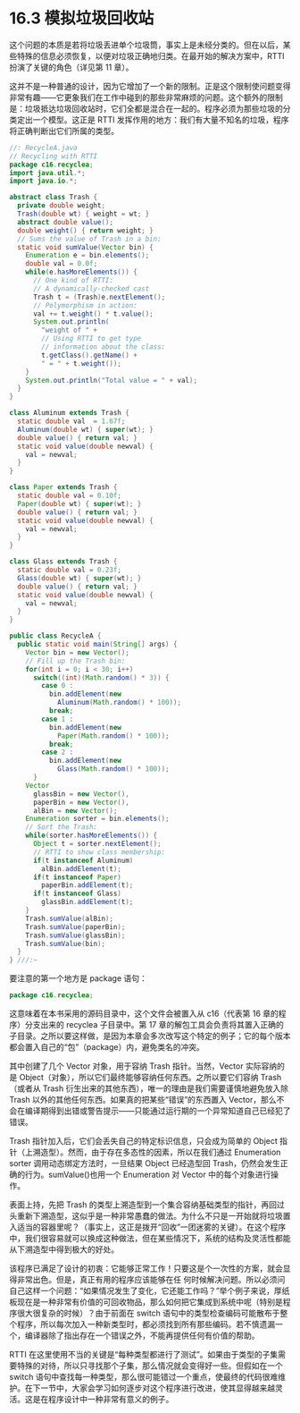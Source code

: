 # 16.3 模拟垃圾回收站

这个问题的本质是若将垃圾丢进单个垃圾筒，事实上是未经分类的。但在以后，某些特殊的信息必须恢复，以便对垃圾正确地归类。在最开始的解决方案中，RTTI 扮演了关键的角色（详见第 11 章）。

这并不是一种普通的设计，因为它增加了一个新的限制。正是这个限制使问题变得非常有趣——它更象我们在工作中碰到的那些非常麻烦的问题。这个额外的限制是：垃圾抵达垃圾回收站时，它们全都是混合在一起的。程序必须为那些垃圾的分类定出一个模型。这正是 RTTI 发挥作用的地方：我们有大量不知名的垃圾，程序将正确判断出它们所属的类型。

```java
//: RecycleA.java
// Recycling with RTTI
package c16.recyclea;
import java.util.*;
import java.io.*;

abstract class Trash {
  private double weight;
  Trash(double wt) { weight = wt; }
  abstract double value();
  double weight() { return weight; }
  // Sums the value of Trash in a bin:
  static void sumValue(Vector bin) {
    Enumeration e = bin.elements();
    double val = 0.0f;
    while(e.hasMoreElements()) {
      // One kind of RTTI:
      // A dynamically-checked cast
      Trash t = (Trash)e.nextElement();
      // Polymorphism in action:
      val += t.weight() * t.value();
      System.out.println(
        "weight of " +
        // Using RTTI to get type
        // information about the class:
        t.getClass().getName() +
        " = " + t.weight());
    }
    System.out.println("Total value = " + val);
  }
}

class Aluminum extends Trash {
  static double val  = 1.67f;
  Aluminum(double wt) { super(wt); }
  double value() { return val; }
  static void value(double newval) {
    val = newval;
  }
}

class Paper extends Trash {
  static double val = 0.10f;
  Paper(double wt) { super(wt); }
  double value() { return val; }
  static void value(double newval) {
    val = newval;
  }
}

class Glass extends Trash {
  static double val = 0.23f;
  Glass(double wt) { super(wt); }
  double value() { return val; }
  static void value(double newval) {
    val = newval;
  }
}

public class RecycleA {
  public static void main(String[] args) {
    Vector bin = new Vector();
    // Fill up the Trash bin:
    for(int i = 0; i < 30; i++)
      switch((int)(Math.random() * 3)) {
        case 0 :
          bin.addElement(new
            Aluminum(Math.random() * 100));
          break;
        case 1 :
          bin.addElement(new
            Paper(Math.random() * 100));
          break;
        case 2 :
          bin.addElement(new
            Glass(Math.random() * 100));
      }
    Vector
      glassBin = new Vector(),
      paperBin = new Vector(),
      alBin = new Vector();
    Enumeration sorter = bin.elements();
    // Sort the Trash:
    while(sorter.hasMoreElements()) {
      Object t = sorter.nextElement();
      // RTTI to show class membership:
      if(t instanceof Aluminum)
        alBin.addElement(t);
      if(t instanceof Paper)
        paperBin.addElement(t);
      if(t instanceof Glass)
        glassBin.addElement(t);
    }
    Trash.sumValue(alBin);
    Trash.sumValue(paperBin);
    Trash.sumValue(glassBin);
    Trash.sumValue(bin);
  }
} ///:~
```

要注意的第一个地方是 package 语句：

```java
package c16.recyclea;
```

这意味着在本书采用的源码目录中，这个文件会被置入从 c16（代表第 16 章的程序）分支出来的 recyclea 子目录中。第 17 章的解包工具会负责将其置入正确的子目录。之所以要这样做，是因为本章会多次改写这个特定的例子；它的每个版本都会置入自己的“包”（package）内，避免类名的冲突。

其中创建了几个 Vector 对象，用于容纳 Trash 指针。当然，Vector 实际容纳的是 Object（对象），所以它们最终能够容纳任何东西。之所以要它们容纳 Trash（或者从 Trash 衍生出来的其他东西），唯一的理由是我们需要谨慎地避免放入除 Trash 以外的其他任何东西。如果真的把某些“错误”的东西置入 Vector，那么不会在编译期得到出错或警告提示——只能通过运行期的一个异常知道自己已经犯了错误。

Trash 指针加入后，它们会丢失自己的特定标识信息，只会成为简单的 Object 指针（上溯造型）。然而，由于存在多态性的因素，所以在我们通过 Enumeration sorter 调用动态绑定方法时，一旦结果 Object 已经造型回 Trash，仍然会发生正确的行为。sumValue()也用一个 Enumeration 对 Vector 中的每个对象进行操作。

表面上持，先把 Trash 的类型上溯造型到一个集合容纳基础类型的指针，再回过头重新下溯造型，这似乎是一种非常愚蠢的做法。为什么不只是一开始就将垃圾置入适当的容器里呢？（事实上，这正是拨开“回收”一团迷雾的关键）。在这个程序中，我们很容易就可以换成这种做法，但在某些情况下，系统的结构及灵活性都能从下溯造型中得到极大的好处。

该程序已满足了设计的初衷：它能够正常工作！只要这是个一次性的方案，就会显得非常出色。但是，真正有用的程序应该能够在任
何时候解决问题。所以必须问自己这样一个问题：“如果情况发生了变化，它还能工作吗？”举个例子来说，厚纸板现在是一种非常有价值的可回收物品，那么如何把它集成到系统中呢（特别是程序很大很复杂的时候）？由于前面在 switch 语句中的类型检查编码可能散布于整个程序，所以每次加入一种新类型时，都必须找到所有那些编码。若不慎遗漏一个，编译器除了指出存在一个错误之外，不能再提供任何有价值的帮助。

RTTI 在这里使用不当的关键是“每种类型都进行了测试”。如果由于类型的子集需要特殊的对待，所以只寻找那个子集，那么情况就会变得好一些。但假如在一个 switch 语句中查找每一种类型，那么很可能错过一个重点，使最终的代码很难维护。在下一节中，大家会学习如何逐步对这个程序进行改进，使其显得越来越灵活。这是在程序设计中一种非常有意义的例子。
